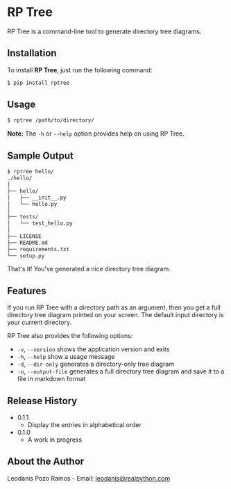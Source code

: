 # RP Tree

RP Tree is a command-line tool to generate directory tree diagrams.

## Installation

To install **RP Tree**, just run the following command:

```sh
$ pip install rptree
```

## Usage

```sh
$ rptree /path/to/directory/
```

**Note:** The `-h` or `--help` option provides help on using RP Tree.

## Sample Output

```sh
$ rptree hello/
./hello/
│
├── hello/
│   ├── __init__.py
│   └── hello.py
│
├── tests/
│   └── test_hello.py
│
├── LICENSE
├── README.md
├── requirements.txt
└── setup.py
```

That's it! You've generated a nice directory tree diagram.

## Features

If you run RP Tree with a directory path as an argument, then you get a full directory tree diagram printed on your screen. The default input directory is your current directory.

RP Tree also provides the following options:

- `-v`, `--version` shows the application version and exits
- `-h`, `--help` show a usage message
- `-d`, `--dir-only` generates a directory-only tree diagram
- `-o`, `--output-file` generates a full directory tree diagram and save it to a file in markdown format

## Release History

- 0.1.1
  - Display the entries in alphabetical order
- 0.1.0
  - A work in progress

## About the Author

Leodanis Pozo Ramos - Email: leodanis@realpython.com
